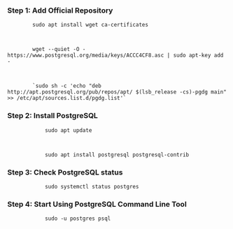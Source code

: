 
### Step 1: Add Official Repository

			sudo apt install wget ca-certificates



			wget --quiet -O - https://www.postgresql.org/media/keys/ACCC4CF8.asc | sudo apt-key add -



			`sudo sh -c 'echo "deb http://apt.postgresql.org/pub/repos/apt/ $(lsb_release -cs)-pgdg main" >> /etc/apt/sources.list.d/pgdg.list'`





###   Step 2: Install PostgreSQL



				sudo apt update



				sudo apt install postgresql postgresql-contrib




### Step 3: Check PostgreSQL status



				sudo systemctl status postgres




### Step 4: Start Using PostgreSQL Command Line Tool




				sudo -u postgres psql




